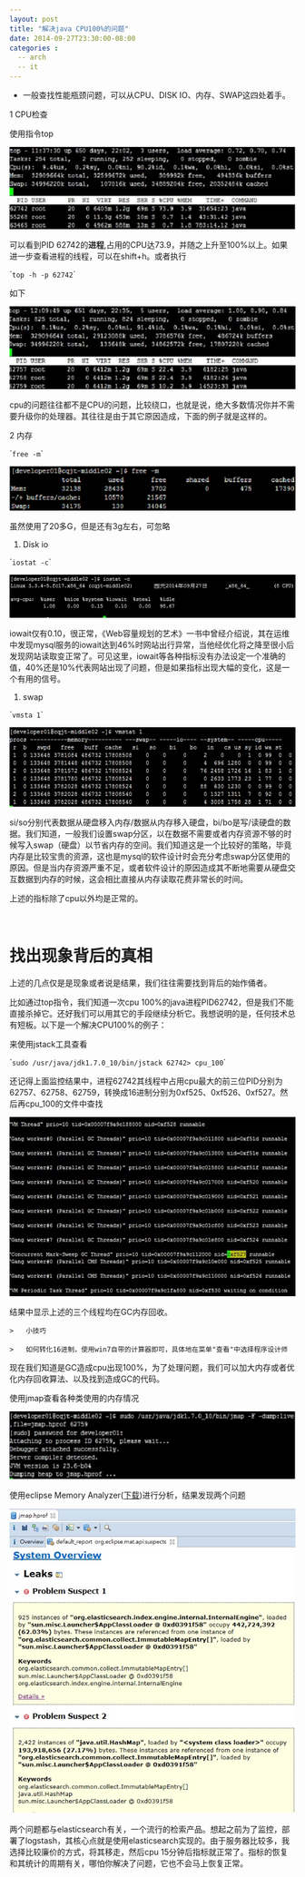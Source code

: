 ```yaml
---
layout: post
title: "解决java CPU100%的问题"
date: 2014-09-27T23:30:00-08:00
categories :
  -- arch
  -- it
---
```

-   一般查找性能瓶颈问题，可以从CPU、DISK IO、内存、SWAP这四处着手。

1 CPU检查

使用指令top

![](</images/2014/cpu100.jpg>)

可以看到PID 62742的**进程**,占用的CPU达73.9，并随之上升至100%以上。如果进一步查看进程的线程，可以在shift+h。或者执行

\``top -h -p 62742`\`

如下

![](</images/2014/cpu100-2.jpg>)

cpu的问题往往都不是CPU的问题，比较绕口，也就是说，绝大多数情况你并不需要升级你的处理器。其往往是由于其它原因造成，下面的例子就是这样的。

2 内存

\``free -m`\`

![](</images/2014/free.png>)

虽然使用了20多G，但是还有3g左右，可忽略

1.  Disk io

\``iostat -c`\`

![](</images/2014/diskio.jpg>)

iowait仅有0.10，很正常，《Web容量规划的艺术》一书中曾经介绍说，其在运维中发现mysql服务的iowait达到46%时网站出行异常，当他经优化将之降至很小后发现网站读取变正常了。可见这里，iowait等各种指标没有办法设定一个准确的值，40%还是10%代表网站出现了问题，但是如果指标出现大幅的变化，这是一个有用的信号。

1.  swap

\``vmsta 1`\`

![](</images/2014/vmstat.jpg>)

si/so分别代表数据从硬盘移入内存/数据从内存移入硬盘，bi/bo是写/读硬盘的数据。我们知道，一般我们设置swap分区，以在数据不需要或者内存资源不够的时候写入swap（硬盘）以节省内存的空间。我们知道这是一个比较好的策略，毕竟内存是比较宝贵的资源，这也是mysql的软件设计时会充分考虑swap分区使用的原因。但是当内存资源严重不足，或者软件设计的原因造成其不断地需要从硬盘交互数据到内存的时候，这会相比直接从内存读取花费非常长的时间。

上述的指标除了cpu以外均是正常的。

 

找出现象背后的真相
=========

上述的几点仅是是现象或者说是结果，我们往往需要找到背后的始作俑者。

比如通过top指令，我们知道一次cpu
100%的java进程PID62742，但是我们不能直接杀掉它。还好我们可以用其它的手段继续分析它。我想说明的是，任何技术总有短板。以下是一个解决CPU100%的例子：

来使用jstack工具查看

\``sudo /usr/java/jdk1.7.0_10/bin/jstack 62742> cpu_100`\`` `

还记得上面监控结果中，进程62742其线程中占用cpu最大的前三位PID分别为62757、62758、62759，转换成16进制分别为0xf525、0xf526、0xf527。然后再cpu\_100的文件中查找

![](</images/2014/cpu100-3.jpg>)

结果中显示上述的三个线程均在GC内存回收。

    >   小技巧

    >   如何转化16进制，使用win7自带的计算器即可，具体地在菜单"查看"中选择程序设计师

现在我们知道是GC造成cpu出现100%，为了处理问题，我们可以加大内存或者优化内存回收算法、以及找到造成GC的代码。

使用jmap查看各种类使用的内存情况

![](</images/2014/jmap.jpg>)

使用eclipse Memory Analyzer([下载][1])进行分析，结果发现两个问题

[1]: <http://51write.github.io/files/MemoryAnalyzer-1.4.0.201406041413.zip>

![](</images/2014/jmap-2.jpg>)

两个问题都与elasticsearch有关，一个流行的检索产品。想起之前为了监控，部署了logstash，其核心点就是使用elasticsearch实现的。由于服务器比较多，我选择比较廉价的方式，将其移走，然后cpu
15分钟后指标就正常了。指标的恢复和其统计的周期有关，哪怕你解决了问题，它也不会马上恢复正常。
